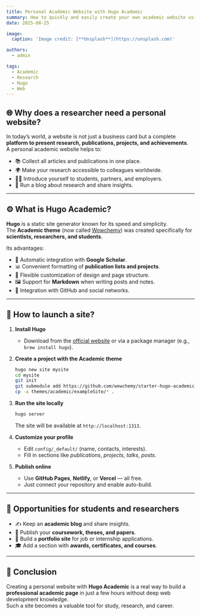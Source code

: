 ```yaml
---
title: Personal Academic Website with Hugo Academic
summary: How to quickly and easily create your own academic website using Hugo and the Academic theme.
date: 2025-08-25

image:
  caption: 'Image credit: [**Unsplash**](https://unsplash.com)'

authors:
  - admin

tags:
  - Academic
  - Research
  - Hugo
  - Web
---
```


## 🌐 Why does a researcher need a personal website?  

In today’s world, a website is not just a business card but a complete **platform to present research, publications, projects, and achievements**.  
A personal academic website helps to:  

- 📚 Collect all articles and publications in one place.  
- 🌍 Make your research accessible to colleagues worldwide.  
- 🧑‍🏫 Introduce yourself to students, partners, and employers.  
- 📝 Run a blog about research and share insights.  

---

## ⚙️ What is Hugo Academic?  

**Hugo** is a static site generator known for its speed and simplicity.  
The **Academic theme** (now called [Wowchemy](https://wowchemy.com/)) was created specifically for **scientists, researchers, and students**.  

Its advantages:  

- 📰 Automatic integration with **Google Scholar**.  
- 📊 Convenient formatting of **publication lists and projects**.  
- 🎨 Flexible customization of design and page structure.  
- 🖼 Support for **Markdown** when writing posts and notes.  
- 🔗 Integration with GitHub and social networks.  

---

## 🚀 How to launch a site?  

1. **Install Hugo**  
   - Download from the [official website](https://gohugo.io/) or via a package manager (e.g., `brew install hugo`).  

2. **Create a project with the Academic theme**  
   ```bash
   hugo new site mysite
   cd mysite
   git init
   git submodule add https://github.com/wowchemy/starter-hugo-academic.git themes/academic
   cp -a themes/academic/exampleSite/* .
   ```

3. **Run the site locally**  
   ```bash
   hugo server
   ```
   The site will be available at `http://localhost:1313`.  

4. **Customize your profile**  
   - Edit `config/_default/` (name, contacts, interests).  
   - Fill in sections like *publications*, *projects*, *talks*, *posts*.  

5. **Publish online**  
   - Use **GitHub Pages**, **Netlify**, or **Vercel** — all free.  
   - Just connect your repository and enable auto-build.  

---

## 📖 Opportunities for students and researchers  

- ✍️ Keep an **academic blog** and share insights.  
- 📑 Publish your **coursework, theses, and papers**.  
- 👥 Build a **portfolio site** for job or internship applications.  
- 🎓 Add a section with **awards, certificates, and courses**.  

---

## 🎯 Conclusion  

Creating a personal website with **Hugo Academic** is a real way to build a **professional academic page** in just a few hours without deep web development knowledge.  
Such a site becomes a valuable tool for study, research, and career.  

